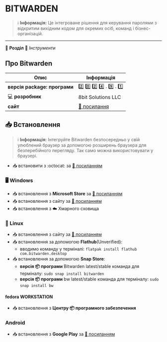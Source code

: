 # BITWARDEN


> :information_source: **Інформація:** Це інтегроване рішення для керування паролями з відкритим вихідним кодом для окремих осіб, команд і бізнес-організацій.

---

:open_file_folder: **Розділ** :toolbox: *Інструменти*

## Про Bitwarden

| Опис | Інформація |
| ---- | ---------- |
| **версія package: програми** | :two: :zero: :two: :four: . :nine: . :one: |
| :computer: **розробник** | 8bit Solutions LLC |
| **сайт** | [:link: посилання](https://bitwarden.com) |

## :inbox_tray: Встановлення

> :information_source: **Інформація:** Інтегруйте Bitwarden безпосередньо у свій улюблений браузер за допомогою розширень браузера для безперебійного перегляду. Так само можна використовувати у браузері.

- :inbox_tray: встановити з :octocat: за [:link: посиланням](https://github.com/bitwarden/clients/releases)

### :desktop_computer: Windows

- :inbox_tray: встановлення з **Microsoft Store** за [:link: посиланням](https://apps.microsoft.com/store/detail/bitwarden/9PJSDV0VPK04?hl=en-us&gl=us)
- :inbox_tray: встановлення з сайту за [:link: посиланням](https://bitwarden.com/download/)
- :inbox_tray: встановлення з :cloud: Хмарного сховища

### :penguin: Linux

- :inbox_tray: встановлення з сайту за [:link: посиланням](https://bitwarden.com/download/)
- :inbox_tray: встановлення за допомогою **Flathub**(Unverified):
  - вводимо команду у терміналі: `flatpak install flathub com.bitwarden.desktop`
- :inbox_tray: встановлення за допомогою **Snap Store**:
  - **версія :package: програми** Bitwarden latest/stable команда для терміналу: `sudo snap install bitwarden`
  - **версія :package: програми** bw latest/stable команда для терміналу: `sudo snap install bw`

#### fedora WORKSTATION

- :inbox_tray: встановлення з **Центру :package: програмного забезпечення**

### Android

- :inbox_tray: встановлення з **Google Play** за [:link: посиланням](https://play.google.com/store/apps/details?id=com.x8bit.bitwarden&hl=en_US)

